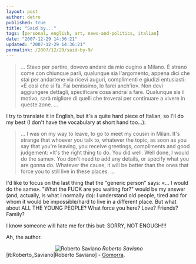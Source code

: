 ```yaml
---
layout: post
author: detro
published: true
title: "Said by..."
tags: [personal, english, art, news-and-politics, italian]
date: "2007-12-29 14:36:21"
updated: "2007-12-29 14:36:21"
permalink: /2007/12/29/said-by-9/
---
```


<blockquote>
...
Stavo per partire, dovevo andare da mio cugino a Milano. È strano come con chiunque parli, qualunque sia l'argomento, appena dici che stai per andartene via ricevi auguri, complimenti e giudizi entusiasti: «È così che si fa. Fai benissimo, lo farei anch'io».
Non devi aggiungere dettagli, specificare cosa andrai a fare. Qualunque sia il motivo, sarà migliore di quelli che troverai per continuare a vivere in queste zone. 
...
</blockquote>

I try to translate it in English, but it's a quite hard piece of Italian, so I'll do my best (I don't have the vocabulary at short hand too...):
<blockquote>
...
I was on my way to leave, to go to meet my cousin in Milan. It's strange that whoever you talk to, whatever the topic, as soon as you say that you're leaving, you receive greetings, compliments and good judgement: «It's the right thing to do. You did well. Well done, I would do the same». You don't need to add any details, or specify what you are gonna do. Whatever the cause, it will be better than the ones that force you to still live in these places.
...
</blockquote>

I'd like to focus on the last thing that the "generic person" says: «... I would do the same».
"What the FUCK are you waiting for?" would be my answer (and, actually, is what I normally do): I understand old people, tired and for whom it would be impossible/hard to live in a different place. But what about ALL THE YOUNG PEOPLE? What force you here?
Love?
Friends?
Family?

I know someone will hate me for this but: SORRY, NOT ENOUGH!!!

Ah, the author.
<div align="center">
<img src="http://www.officinaitalia.net/gallery/003.jpg" alt="Roberto Saviano" />
<em>Roberto Saviano</em>
</div>
[it:Roberto_Saviano|Roberto Saviano] - <a href="http://it.wikipedia.org/wiki/Gomorra_%28romanzo%29">Gomorra</a>.
